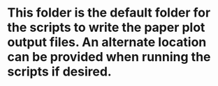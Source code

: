 # This folder is the default folder for the scripts to write the paper plot output files. An alternate location can be provided when running the scripts if desired.
